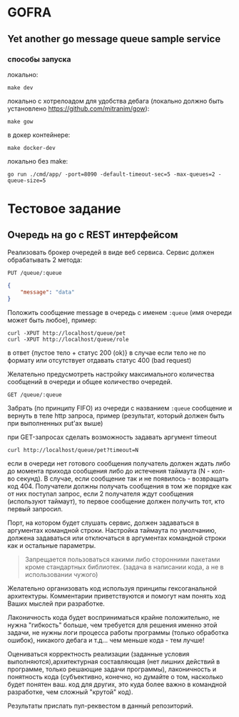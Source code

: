 # GOFRA

## Yet another go message queue sample service

### способы запуска

локально:

```make dev```

локально с хотрелоадом для удобства дебага (локально должно быть установлено https://github.com/mitranim/gow):

```make gow```

в докер контейнере:

```make docker-dev```

локально без make:

```go run ./cmd/app/ -port=8090 -default-timeout-sec=5 -max-queues=2 -queue-size=5```

# Тестовое задание 

## Очередь на go с REST интерфейсом

Реализовать брокер очередей в виде веб сервиса. Сервис должен обрабатывать 2 метода:

`PUT /queue/:queue`

```json
{
    "message": "data"
}
```

Положить сообщение message в очередь с именем `:queue` (имя очереди может быть любое), пример:

`curl -XPUT http://localhost/queue/pet`  
`curl -XPUT http://localhost/queue/role`  

в ответ {пустое тело + статус 200 (ok)}
в случае если тело не по формату или отсутствует отдавать статус 400 (bad request)

Желательно предусмотреть настройку максимального количества сообщений в очереди и общее количество очередей.

`GET /queue/:queue`

Забрать (по принципу FIFO) из очереди с названием `:queue` сообщение и вернуть в теле http запроса, пример (результат, который должен быть при выполненных put’ах выше)

при GET-запросах сделать возможность задавать аргумент timeout

`curl http://localhost/queue/pet?timeout=N` 

если в очереди нет готового сообщения получатель должен ждать либо до момента прихода сообщения либо до истечения таймаута (N - кол-во секунд). В случае, если сообщение так и не появилось - возвращать код 404. Получатели должны получать сообщения в том же порядке как от них поступал запрос, если 2 получателя ждут сообщения (используют таймаут), то первое сообщение должен получить тот, кто первый запросил.

Порт, на котором будет слушать сервис, должен задаваться в аргументах командной строки.
Настройка таймаута по умолчанию, должена задаваться или отключаться в аргументах командной строки как и остальные параметры.

> Запрещается пользоваться какими либо сторонними пакетами кроме стандартных библиотек. (задача в написании кода, а не в использовании чужого)

Желательно организовать код используя принципы гексоганальной архитектуры.
Комментарии приветствуются и помогут нам понять ход Ваших мыслей при разработке.

Лаконичность кода будет восприниматься крайне положительно, не нужна "гибкость" больше, чем требуется для решения именно этой задачи, не нужны логи процесса работы программы (только обработка ошибок), никакого дебага и т.д... чем меньше кода - тем лучше!

Оцениваться корректность реализации (заданные условия выполняются),архитектурная составляющая (нет лишних действий в программе, только решающие задачи программы), лаконичность и понятность кода (субъективно, конечно, но думайте о том, насколько будет понятен ваш. код для других, это куда более важно в командной разработке, чем сложный "крутой" код).

Результаты прислать пул-реквестом в данный репозиторий.
